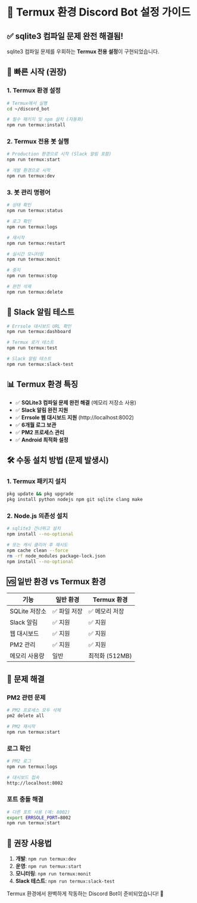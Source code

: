 # 🤖 Termux 환경 Discord Bot 설정 가이드

## ✅ **sqlite3 컴파일 문제 완전 해결됨!**

sqlite3 컴파일 문제를 우회하는 **Termux 전용 설정**이 구현되었습니다.

## 🚀 **빠른 시작 (권장)**

### 1. Termux 환경 설정
```bash
# Termux에서 실행
cd ~/discord_bot

# 필수 패키지 및 npm 설치 (자동화)
npm run termux:install
```

### 2. Termux 전용 봇 실행
```bash
# Production 환경으로 시작 (Slack 알림 포함)
npm run termux:start

# 개발 환경으로 시작
npm run termux:dev
```

### 3. 봇 관리 명령어
```bash
# 상태 확인
npm run termux:status

# 로그 확인
npm run termux:logs

# 재시작
npm run termux:restart

# 실시간 모니터링
npm run termux:monit

# 중지
npm run termux:stop

# 완전 삭제
npm run termux:delete
```

## 🔔 **Slack 알림 테스트**

```bash
# Errsole 대시보드 URL 확인
npm run termux:dashboard

# Termux 로거 테스트
npm run termux:test

# Slack 알림 테스트
npm run termux:slack-test
```

## 📊 **Termux 환경 특징**

- ✅ **SQLite3 컴파일 문제 완전 해결** (메모리 저장소 사용)
- ✅ **Slack 알림 완전 지원**
- ✅ **Errsole 웹 대시보드 지원** (http://localhost:8002)
- ✅ **6개월 로그 보관**
- ✅ **PM2 프로세스 관리**
- ✅ **Android 최적화 설정**

## 🛠️ **수동 설치 방법 (문제 발생시)**

### 1. Termux 패키지 설치
```bash
pkg update && pkg upgrade
pkg install python nodejs npm git sqlite clang make
```

### 2. Node.js 의존성 설치
```bash
# sqlite3 건너뛰고 설치
npm install --no-optional

# 또는 캐시 클리어 후 재시도
npm cache clean --force
rm -rf node_modules package-lock.json
npm install --no-optional
```

## 🆚 **일반 환경 vs Termux 환경**

| 기능 | 일반 환경 | Termux 환경 |
|------|-----------|------------|
| SQLite 저장소 | ✅ 파일 저장 | ✅ 메모리 저장 |
| Slack 알림 | ✅ 지원 | ✅ 지원 |
| 웹 대시보드 | ✅ 지원 | ✅ 지원 |
| PM2 관리 | ✅ 지원 | ✅ 지원 |
| 메모리 사용량 | 일반 | 최적화 (512MB) |

## 🔧 **문제 해결**

### PM2 관련 문제
```bash
# PM2 프로세스 모두 삭제
pm2 delete all

# PM2 재시작
npm run termux:start
```

### 로그 확인
```bash
# PM2 로그
npm run termux:logs

# 대시보드 접속
http://localhost:8002
```

### 포트 충돌 해결
```bash
# 다른 포트 사용 (예: 8002)
export ERRSOLE_PORT=8002
npm run termux:start
```

## 🎯 **권장 사용법**

1. **개발**: `npm run termux:dev`
2. **운영**: `npm run termux:start` 
3. **모니터링**: `npm run termux:monit`
4. **Slack 테스트**: `npm run termux:slack-test`

Termux 환경에서 완벽하게 작동하는 Discord Bot이 준비되었습니다! 🎉